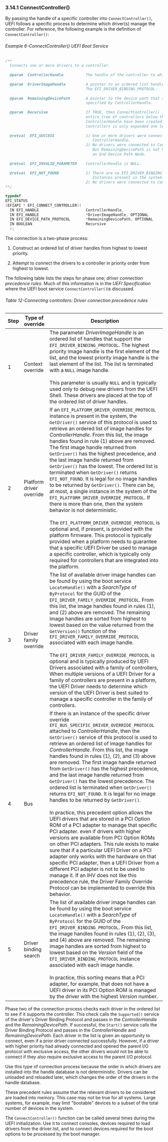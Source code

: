 <!--- @file
  3.14.1 ConnectController()

  Copyright (c) 2012-2018, Intel Corporation. All rights reserved.<BR>

  Redistribution and use in source (original document form) and 'compiled'
  forms (converted to PDF, epub, HTML and other formats) with or without
  modification, are permitted provided that the following conditions are met:

  1) Redistributions of source code (original document form) must retain the
     above copyright notice, this list of conditions and the following
     disclaimer as the first lines of this file unmodified.

  2) Redistributions in compiled form (transformed to other DTDs, converted to
     PDF, epub, HTML and other formats) must reproduce the above copyright
     notice, this list of conditions and the following disclaimer in the
     documentation and/or other materials provided with the distribution.

  THIS DOCUMENTATION IS PROVIDED BY TIANOCORE PROJECT "AS IS" AND ANY EXPRESS OR
  IMPLIED WARRANTIES, INCLUDING, BUT NOT LIMITED TO, THE IMPLIED WARRANTIES OF
  MERCHANTABILITY AND FITNESS FOR A PARTICULAR PURPOSE ARE DISCLAIMED. IN NO
  EVENT SHALL TIANOCORE PROJECT  BE LIABLE FOR ANY DIRECT, INDIRECT, INCIDENTAL,
  SPECIAL, EXEMPLARY, OR CONSEQUENTIAL DAMAGES (INCLUDING, BUT NOT LIMITED TO,
  PROCUREMENT OF SUBSTITUTE GOODS OR SERVICES; LOSS OF USE, DATA, OR PROFITS;
  OR BUSINESS INTERRUPTION) HOWEVER CAUSED AND ON ANY THEORY OF LIABILITY,
  WHETHER IN CONTRACT, STRICT LIABILITY, OR TORT (INCLUDING NEGLIGENCE OR
  OTHERWISE) ARISING IN ANY WAY OUT OF THE USE OF THIS DOCUMENTATION, EVEN IF
  ADVISED OF THE POSSIBILITY OF SUCH DAMAGE.

-->

### 3.14.1 ConnectController()

By passing the handle of a specific controller into `ConnectController()`, UEFI
follows a specific process to determine which driver(s) manage the controller.
For reference, the following example is the definition of `ConnectController()`:

###### Example 6-ConnectController() UEFI Boot Service

```c
/**
  Connects one or more drivers to a controller.
  
  @param  ControllerHandle          The handle of the controller to which driver(s) are to be connected.
  
  @param  DriverImageHandle         A pointer to an ordered list handles that support
                                    The EFI_DRIVER_BINDING_PROTOCOL.
									
  @param  RemainingDevicePath       A pointer to the device path that specifies a child of the controller
                                    specified by ControllerHandle.
									
  @param  Recursive                 If TRUE, then ConnectController() is called recursively until the
                                    entire tree of controllers below the controller specified by
                                    ControllerHandle have been created. If FALSE, then the tree of
                                    controllers is only expanded one level.
									
  @retval  EFI_SUCCESS              1) One or more drivers were connected to
                                       ControllerHandle.
                                    2) No drivers were connected to ControllerHandle,
                                       But RemainingDevicePath is not NULL, and it is
                                       an End Device Path Node.
									   
  @retval  EFI_INVALID_PARAMETER    ControllerHandle is NULL.
  
  @retval  EFI_NOT_FOUND            1) There are no EFI_DRIVER_BINDING_PROTOCOL
                                       Instances present in the system.
                                    2) No drivers were connected to ControllerHandle.
**/

typedef
EFI_STATUS
(EFIAPI * EFI_CONNECT_CONTROLLER)(
  IN EFI_HANDLE                     ControllerHandle,
  IN EFI_HANDLE                     *DriverImageHandle, OPTIONAL
  IN EFI_DEVICE_PATH_PROTOCOL       *RemainingDevicePath, OPTIONAL
  IN BOOLEAN                        Recursive
  );
```

The connection is a two-phase process:

1. Construct an ordered list of driver handles from highest to lowest priority.

2. Attempt to connect the drivers to a controller in priority order from
   highest to lowest.

The following table lists the steps for phase one; _driver connection
precedence rules._ Much of this information is in the _UEFI Specification_
where the UEFI boot service `ConnectController()`is discussed.

<div style="page-break-after: always;"></div>

###### Table 12-Connecting controllers: Driver connection precedence rules

| **Step** | **Type of override**   | **Description**                                                            |
| -------- | ---------------------- | -------------------------------------------------------------------------- |
| 1        | Context override       | The parameter _DriverImageHandle_ is an ordered list of handles that support the `EFI_DRIVER_BINDING_PROTOCOL`. The highest priority image handle is the first element of the list, and the lowest priority image handle is the last element of the list. The list is terminated with a `NULL` image handle. <br/><br/> This parameter is usually `NULL` and is typically used only to debug new drivers from the UEFI Shell. These drivers are placed at the top of the ordered list of driver handles.   |
| 2      | Platform driver override | If an `EFI_PLATFORM_DRIVER_OVERRIDE_PROTOCOL` instance is present in the system, the `GetDriver()` service of this protocol is used to retrieve an ordered list of image handles for _ControllerHandle_. From this list, the image handles found in rule (1) above are removed. The first image handle returned from `GetDriver()` has the highest precedence, and the last image handle returned from `GetDriver()` has the lowest. The ordered list is terminated when `GetDriver()` returns `EFI_NOT_FOUND`. It is legal for no image handles to be returned by `GetDriver()`. There can be, at most, a single instance in the system of the `EFI_PLATFORM_DRIVER_OVERRIDE_PROTOCOL`. If there is more than one, then the system behavior is not deterministic. <br/><br/> The `EFI_PLATFORM_DRIVER_OVERRIDE_PROTOCOL` is optional and, if present, is provided with the platform firmware. This protocol is typically provided when a platform needs to guarantee that a specific UEFI Driver be used to manage a specific controller, which is typically only required for controllers that are integrated into the platform.    |
| 3      | Driver family override   | The list of available driver image handles can be found by using the boot service `LocateHandle()` with a _SearchType_ of `ByProtocol` for the GUID of the `EFI_DRIVER_FAMILY_OVERRIDE_PROTOCOL`. From this list, the image handles found in rules (1), and (2) above are removed. The remaining image handles are sorted from highest to lowest based on the value returned from the `GetVersion()` function of the `EFI_DRIVER_FAMILY_OVERRIDE_PROTOCOL` associated with each image handle.  <br/><br/>  The `EFI_DRIVER_FAMILY_OVERRIDE_PROTOCOL` is optional and is typically produced by UEFI Drivers associated with a family of controllers, When multiple versions of a UEFI Driver for a family of controllers are present in a platform, the UEFI Driver needs to determine which version of the UEFI Driver is best suited to manage a specific controller in the family of controllers.      |
| 4      | Bus                      | If there is an instance of the specific driver override `EFI_BUS_SPECIFIC_DRIVER_OVERRIDE_PROTOCOL` attached to _ControllerHandle_, then the `GetDriver()` service of this protocol is used to retrieve an ordered list of image handles for _ControllerHandle_. From this list, the image handles found in rules (1), (2), and (3) above are removed. The first image handle returned from `GetDriver()` has the highest precedence, and the last image handle returned from `GetDriver()` has the lowest precedence. The ordered list is terminated when `GetDriver()` returns `EFI_NOT_FOUND`. It is legal for no image handles to be returned by `GetDriver()`.  <br/><br/> In practice, this precedent option allows the UEFI drivers that are stored in a PCI Option ROM of a PCI adapter to manage that specific PCI adapter. even if drivers with higher versions are available from PCI Option ROMs on other PCI adapters. This rule exists to make sure that if a particular UEFI Driver on a PCI adapter only works with the hardware on that specific PCI adapter, then a UEFI Driver from a different PCI adapter is not to be used to manage it. If an IHV does not like this precedence rule, the Driver Family Override Protocol can be implemented to override this behavior.                                  |
| 5      | Driver binding search    | The list of available driver image handles can be found by using the boot service `LocateHandle()` with a _SearchType_ of `ByProtocol` for the GUID of the `EFI_DRIVER_BINDING_PROTOCOL`. From this list, the image handles found in rules (1), (2), (3), and (4) above are removed. The remaining image handles are sorted from highest to lowest based on the _Version_ field of the `EFI_DRIVER_BINDING_PROTOCOL` instance associated with each image handle. <br/><br/>  In practice, this sorting means that a PCI adapter, for example, that does not have a UEFI driver in its PCI Option ROM is managed by the driver with the highest _Version_ number.    |

Phase two of the connection process checks each driver in the ordered list to
see if it supports the controller. This check calls the `Supported()` service
of the driver's Driver Binding Protocol and passes in the _ControllerHandle_
and the _RemainingDevicePath_. If successful, the `Start()` service calls the
Driver Binding Protocol and passes in the _ControllerHandle_ and
_RemainingDevicePath_. Each driver in the list is given an opportunity to
connect, even if a prior driver connected successfully. However, if a driver
with higher priority had already connected and opened the parent I/O protocol
with exclusive access, the other drivers would not be able to connect if they
also require exclusive access to the parent I/O protocol.

Use this type of connection process because the order in which drivers are
installed into the handle database is not deterministic. Drivers can be
unloaded and reloaded later, which changes the order of the drivers in the
handle database.

These precedent rules assume that the relevant drivers to be considered are
loaded into memory. This case may not be true for all systems. Large systems,
for example, may limit "bootable" devices to a subset of the total number of
devices in the system.

The `ConnectController()` function can be called several times during the UEFI
initialization. Use it to connect consoles, devices required to load drivers
from the driver list, and to connect devices required for the boot options to
be processed by the boot manager.
